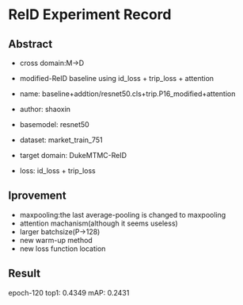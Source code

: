 # ReID Experiment Record

## Abstract
* cross domain:M->D
* modified-ReID baseline using id_loss + trip_loss + attention

* name: baseline+addtion/resnet50.cls+trip.P16_modified+attention
* author: shaoxin
* basemodel: resnet50
* dataset: market_train_751
* target domain: DukeMTMC-ReID
* loss: id_loss + trip_loss

## Iprovement
* maxpooling:the last average-pooling is changed to maxpooling
* attention machanism(although it seems useless)
* larger batchsize(P->128)
* new warm-up method
* new loss function location

## Result
epoch-120
top1: 0.4349
mAP: 0.2431
